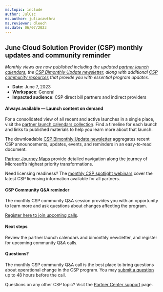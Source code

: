 ```yaml
---
ms.topic: include
author: JulCsc
ms.author: juliacawthra
ms.reviewer: dleech
ms.date: 06/07/2023
---
```


## June Cloud Solution Provider (CSP) monthly updates and community reminder

*Monthly views are now published including the updated [partner launch calendars](https://partner.microsoft.com/resources/collection/partner-launch-calendar#/), the [CSP Bimonthly Update newsletter](https://partner.microsoft.com/resources/collection/csp-monthly-update#/), along with additional [CSP community resources](https://partner.microsoft.com/resources/collection/csp-community-collection#/) that provide you with essential program updates.*

- **Date:** June 7, 2023
- **Workspace**: General
- **Impacted audience**: CSP direct bill partners and indirect providers

#### Always available — Launch content on demand

For a consolidated view of all recent and active launches in a single place, visit the [partner launch calendars collection](https://partner.microsoft.com/resources/collection/partner-launch-calendar#/). Find a timeline for each launch and links to published materials to help you learn more about that launch.

The downloadable [CSP Bimonthly Update newsletter](https://partner.microsoft.com/resources/collection/csp-monthly-update#/) aggregates recent CSP announcements, updates, events, and reminders in an easy-to-read document.

[Partner Journey Maps](https://partner.microsoft.com/resources/assets#/?search=partner%20journey%20map&sort=updated) provide detailed navigation along the journey of Microsoft’s highest priority transformations.

Need licensing readiness? The [monthly CSP spotlight webinars](https://commercial_licensing.eventbuilder.com/YearToDate_ALL) cover the latest CSP licensing information available for all partners.

#### CSP Community Q&A reminder

The monthly CSP community Q&A session provides you with an opportunity to learn more and ask questions about changes affecting the program.

[Register here to join upcoming calls](https://globalpbocomm.eventbuilder.com/GlobalCSP?source=ReminderComm).

#### Next steps

Review the partner launch calendars and bimonthly newsletter, and register for upcoming community Q&A calls.

#### Questions?

The monthly CSP community Q&A call is the best place to bring questions about operational change in the CSP program. You may [submit a question](https://forms.office.com/Pages/ResponsePage.aspx?id=v4j5cvGGr0GRqy180BHbRxPCM-dj381FjgaymDol2YRUMzVUNE5VRDU0RzlOSVBQUEhFSFhRU05HWCQlQCN0PWcu) up to 48 hours before the call.

Questions on any other CSP topic? Visit the [Partner Center support](https://partner.microsoft.com/support/?stage=1) page.
